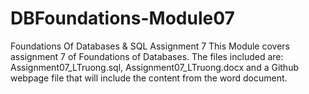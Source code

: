 # DBFoundations-Module07
 Foundations Of Databases &amp; SQL Assignment 7
This Module covers assignment 7 of Foundations of Databases. The files included are: Assignment07_LTruong.sql, Assignment07_LTruong.docx and a Github webpage file that will include the content from the word document.
